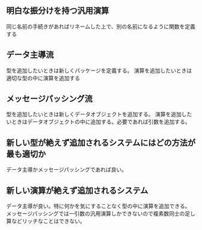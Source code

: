 ## 明白な振分けを持つ汎用演算
同じ名前の手続きがあればリネームした上で、別の名前になるように関数を定義する

## データ主導流
型を追加したいときは新しくパッケージを定義する。
演算を追加したいときは適切な型の中に演算を追加する

## メッセージパッシング流
型を追加したいときは新しくデータオブジェクトを追加する。
演算を追加したいときはデータオブジェクトの中に追加する。必要であれば引数を追加する。

## 新しい型が絶えず追加されるシステムにはどの方法が最も適切か
データ主導かメッセージパッシングであれば良い。

## 新しい演算が絶えず追加されるシステム
データ主導が良い。特に何かを気にすることなく型の中に演算を追加できる。
メッセージパッシングでは一引数の汎用演算しかできないので複素数同士の足し算などリッチなことはできない。
